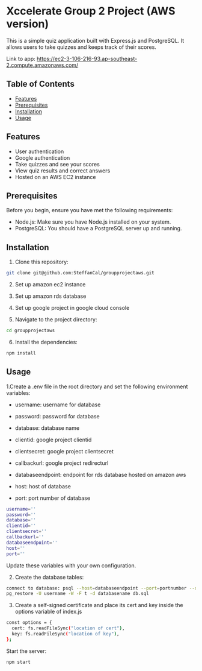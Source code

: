 # Xccelerate Group 2 Project (AWS version)

This is a simple quiz application built with Express.js and PostgreSQL. It allows users to take quizzes and keeps track of their scores.

Link to app: https://ec2-3-106-216-93.ap-southeast-2.compute.amazonaws.com/

## Table of Contents

- [Features](#features)
- [Prerequisites](#prerequisites)
- [Installation](#installation)
- [Usage](#usage)

## Features

- User authentication
- Google authentication
- Take quizzes and see your scores
- View quiz results and correct answers
- Hosted on an AWS EC2 instance

## Prerequisites

Before you begin, ensure you have met the following requirements:

- Node.js: Make sure you have Node.js installed on your system.
- PostgreSQL: You should have a PostgreSQL server up and running.

## Installation

1. Clone this repository:

```bash
git clone git@github.com:SteffanCal/groupprojectaws.git
```

2. Set up amazon ec2 instance

3. Set up amazon rds database

4. Set up google project in google cloud console

5. Navigate to the project directory:

```bash
cd groupprojectaws
```

6. Install the dependencies:

```bash
npm install
```

## Usage

1.Create a .env file in the root directory and set the following environment variables:

- username: username for database

- password: password for database

- database: database name

- clientid: google project clientid

- clientsecret: google project clientsecret

- callbackurl: google project redirecturl

- databaseendpoint: endpoint for rds database hosted on amazon aws

- host: host of database

- port: port number of database


```bash
username=''
password=''
database=''
clientid=''
clientsecret=''
callbackurl=''
databaseendpoint=''
host=''
port=''
```

Update these variables with your own configuration.

2. Create the database tables:

```bash
connect to database: psql --host=databaseendpoint --port=portnumber --dbname=dbname --username=username
pg_restore -U username -W -F t -d databasename db.sql
```
3. Create a self-signed certificate and place its cert and key inside the options variable of index.js

```bash
const options = {
  cert: fs.readFileSync("location of cert"),
  key: fs.readFileSync("location of key"),
};
```

Start the server:

```bash
npm start
```
